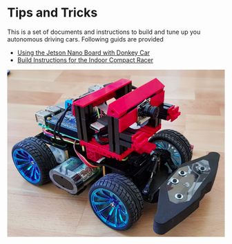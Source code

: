 # Tips and Tricks

This is a set of documents and instructions to build and tune up you autonomous driving cars.
Following guids are provided

* [Using the Jetson Nano Board with Donkey Car](jetson_nano.md)
* [Build Instructions for the Indoor Compact Racer](indoor_compact_car.md)

![](images/icc_overview.png)
